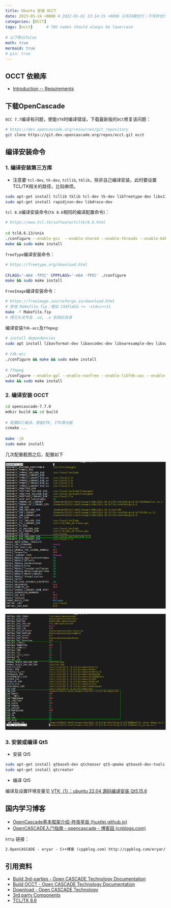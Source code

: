 ```yaml
---
title: Ubuntu 安装 OCCT
date: 2023-05-24 +0800 # 2022-01-01 13:14:15 +0800 只写日期也行；不写秒也行；这样也行 2022-03-09T00:55:42+08:00
categories: [OCCT]
tags: [occt]      # TAG names should always be lowercase

# 以下默认false
math: true
mermaid: true
# pin: true
---
```


## OCCT 依赖库

* [Introduction -- Requirements](https://dev.opencascade.org/doc/overview/html/index.html)

## 下载OpenCascade

`OCC 7.7`编译有问题，使能`VTK`时编译错误，下载最新版的`OCC`修复该问题：

```bash
# https://dev.opencascade.org/resources/git_repository
git clone https://git.dev.opencascade.org/repos/occt.git occt
```

## 编译安装命令

### 1. 编译安装第三方库

* 注意要 `tcl-dev`, `tk-dev`, `tcllib`, `tklib`，除非自己编译安装，此时要设置TCL/TK相关的路径，比较麻烦。

```bash
sudo apt-get install tcllib tklib tcl-dev tk-dev libfreetype-dev libx11-dev libgl1-mesa-dev libfreeimage-dev
sudo apt-get install rapidjson-dev libdraco-dev
```

`tcl 8.6`编译安装命令(`tk 8.6`相同的编译配置命令)：

```bash
# https://www.tcl.tk/software/tcltk/8.6.html

cd tcl8.6.13/unix
./configure --enable-gcc  --enable-shared --enable-threads --enable-64bit
make && sudo make install
```

`freeType`编译安装命令：

```bash
# https://freetype.org/download.html

CFLAGS='-m64 -fPIC' CPPFLAGS='-m64 -fPIC' ./configure
make && sudo make install
```

`FreeImage`编译安装命令：

```bash
# https://freeimage.sourceforge.io/download.html
# 修改 Makefile.fip：增加 CXXFLAGS += -std=c++11
make -f Makefile.fip
# 拷贝头文件及 .so, .a 到相应目录
```

编译安装`fdk-acc`及`ffmpeg`:

```bash
# install dependencies
sudo apt install libavformat-dev libavcodec-dev libswresample-dev libswscale-dev libavutil-dev libsdl1.2-dev libx264-dev nasm

# tdk-acc
./configure && make && sudo make install

# ffmpeg
./configure --enable-gpl --enable-nonfree --enable-libfdk-aac --enable-libx264 --enable-filter=delogo --enable-shared --enable-pthreads
make && sudo make install
```

### 2. 编译安装 OCCT

```bash
cd opencascade-7.7.0
mdkir build && cd build

# 配置OCC编译，使能VTK, ITK等功能
ccmake ..

make -j6
sudo make install
```

几次配置截图之后，配置如下

![ccmake1](/assets/images/occ/ccmake01.png)

![ccmake2](/assets/images/occ/ccmake02.png)

### 3. 安装或编译 Qt5

* 安装 Qt5

```bash
sudo apt-get install qtbase5-dev qtchooser qt5-qmake qtbase5-dev-tools
sudo apt-get install qtcreator
```

* 编译 Qt5

编译及设置环境变量见 [VTK（1）：ubuntu 22.04 源码编译安装 Qt5.15.6](https://www.cnblogs.com/vaughnhuang/articles/16678048.html)

## 国内学习博客

* [OpenCascade基本框架介绍-昨夜星辰 (hustlei.github.io)](https://hustlei.github.io/2014/10/opencascade-introduction-and-compile.html)
* [OpenCASCADE入门指南 - opencascade - 博客园 (cnblogs.com)](https://www.cnblogs.com/opencascade/p/OpenCASCADE_StartGuide.html)

`http` 链接：

```txt
2.OpenCASCADE - eryar - C++博客 (cppblog.com) http://cppblog.com/eryar/category/17808.html?Show=All
```

## 引用资料

* [Build 3rd-parties - Open CASCADE Technology Documentation](https://dev.opencascade.org/doc/overview/html/build_upgrade_building_3rdparty.html#build_3rdparty_linux)
* [Build OCCT - Open CASCADE Technology Documentation](https://dev.opencascade.org/doc/occt-7.6.0/overview/html/build_upgrade__building_occt.html#build_occt_win_cmake)
* [Download - Open CASCADE Technology](https://dev.opencascade.org/release)
* [3rd party Components](https://dev.opencascade.org/resources/download/3rd-party-components)
* [TCL/TK 8.6](https://www.tcl.tk/software/tcltk/download.html)